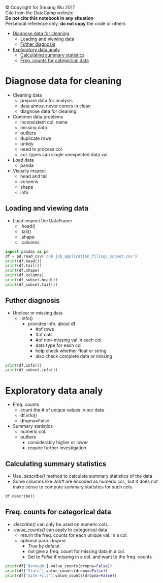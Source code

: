 
&copy; Copyright for Shuang Wu 2017<br>
Cite from the DataCamp website<br>
**Do not cite this notebook in any situation**<br>
Persenoal reference only, **do not copy** the code or others

- [Diagnose data for cleaning](#diagnose-data-for-cleaning)
    - [Loading and viewing data](#loading-and-viewing-data)
    - [Futher diagnosis](#futher-diagnosis)
- [Exploratory data analy](#exploratory-data-analy)
    - [Calculating summary statistics](#calculating-summary-statistics)
    - [Freq. counts for categorical data](#freq-counts-for-categorical-data)

# Diagnose data for cleaning

* Cleaning data
    * prepare data for analysis
    * data almost never comes in clean
    * diagnose data for cleaning
* Common data problems
    * inconsistent col. name
    * missing data
    * outliers
    * duplicate rows
    * untidy
    * need to process col.
    * col. types can single unexpected data val.
* Load data
    * panda
* Visually inspect
    * head and tail
    * columns
    * shape
    * info


## Loading and viewing data
* Load inspect the DataFrame
    * .head()
    * .tail()
    * .shape
    * .columns


```python
import pandas as pd
df = pd.read_csv('dob_job_application_filings_subset.csv')
print(df.head())
print(df.tail())
print(df.shape)
print(df.columns)
print(df_subset.head())
print(df_subset.tail())
```

## Futher diagnosis

* Unclear or missing data
    * .info()
        * provides info. about df
            * #of rows
            * #of cols
            * #of non-missing val in each col.
            * data type for each col
            * help check whether float or string
            * also check complete data or missing


```python
print(df.info())
print(df_subset.info())
```

# Exploratory data analy

* Freq. counts
    * count the # of unique values in our data
    * df.info()
    * dropna=False
* Summary statistics
    * numeric col.
    * outliers
        * considerably higher or lower
        * require further investigation
        
## Calculating summary statistics

* Use *.describe()* method to calculate summary statistics of the data
* Some columns like *Job#* are encoded as numeric col., but it does not make sense to compute summary statistics for such cols.
```python
df.describe()
```

## Freq. counts for categorical data

* *.describe()* can only be used on numeric cols. 
* *.value_counts()* can apply to categorical data
    * return the freq. counts for each unique val. in a col.
    * optional para. *dropna*
        * *True* by defalut
        * not give a freq. count for missing data in a col.
        * Set to *False* if missing in a col. and want to the freq. counts
```python {.input, n=1}
print(df['Borough'].value_counts(dropna=False))
print(df['State'].value_counts(dropna=False))
print(df['Site Fill'].value_counts(dropna=False))
```